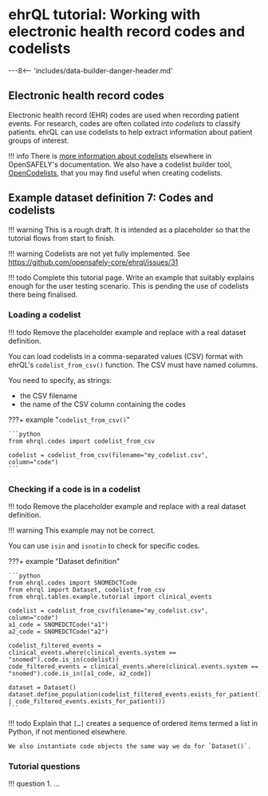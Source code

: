 # ehrQL tutorial: Working with electronic health record codes and codelists

---8<-- 'includes/data-builder-danger-header.md'

## Electronic health record codes

Electronic health record (EHR) codes are used when recording patient events.
For research, codes are often collated into *codelists* to classify patients.
ehrQL can use codelists to help extract information about patient groups of interest.

!!! info
    There is [more information about codelists](../../../codelist-intro.md) elsewhere in OpenSAFELY's documentation.
    We also have a codelist builder tool,
    [OpenCodelists](../../../codelist-creation.md),
    that you may find useful when creating codelists.

## Example dataset definition 7: Codes and codelists

!!! warning
    This is a rough draft.
    It is intended as a placeholder
    so that the tutorial flows from start to finish.

!!! warning
    Codelists are not yet fully implemented.
    See <https://github.com/opensafely-core/ehrql/issues/31>

!!! todo
    Complete this tutorial page.
    Write an example that suitably explains enough for the user testing scenario.
    This is pending the use of codelists there being finalised.

### Loading a codelist

!!! todo
    Remove the placeholder example
    and replace with a real dataset definition.

You can load codelists in a comma-separated values (CSV) format with ehrQL's `codelist_from_csv()` function.
The CSV must have named columns.

You need to specify, as strings:

* the CSV filename
* the name of the CSV column containing the codes

???+ example "`codelist_from_csv()`"

    ```python
    from ehrql.codes import codelist_from_csv

    codelist = codelist_from_csv(filename="my_codelist.csv", column="code")
    ```

### Checking if a code is in a codelist

!!! todo
    Remove the placeholder example
    and replace with a real dataset definition.

!!! warning
    This example may not be correct.

You can use `isin` and `isnotin` to check for specific codes.

???+ example "Dataset definition"

    ```python
    from ehrql.codes import SNOMEDCTCode
    from ehrql import Dataset, codelist_from_csv
    from ehrql.tables.example.tutorial import clinical_events

    codelist = codelist_from_csv(filename="my_codelist.csv", column="code")
    a1_code = SNOMEDCTCode("a1")
    a2_code = SNOMEDCTCode("a2")

    codelist_filtered_events = clinical_events.where(clinical_events.system == "snomed").code.is_in(codelist))
    code_filtered_events = clinical_events.where(clinical.events.system == "snomed").code.is_in([a1_code, a2_code])

    dataset = Dataset()
    dataset.define_population(codelist_filtered_events.exists_for_patient() | code_filtered_events.exists_for_patient())
    ```

!!! todo
    Explain that `[…]` creates a sequence of ordered items
    termed a list in Python,
    if not mentioned elsewhere.

    We also instantiate code objects the same way we do for `Dataset()`.

### Tutorial questions

!!! question
    1. …
